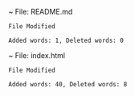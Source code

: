 ~ File: README.md

	File Modified

	Added words: 1, Deleted words: 0

~ File: index.html

	File Modified

	Added words: 40, Deleted words: 8

